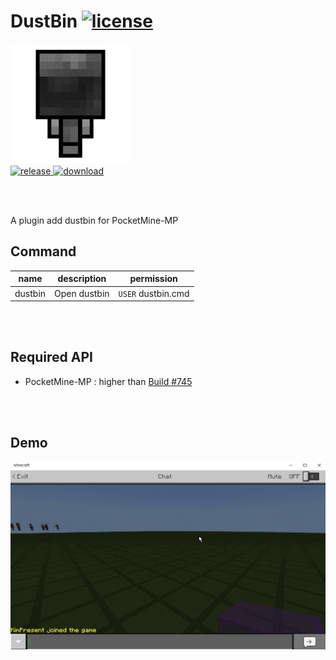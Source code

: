 # DustBin [![license](https://img.shields.io/github/license/Blugin/DustBin-PMMP.svg?label=License)](LICENSE)
[![icon](assets/icon/192x192.png?raw=true)]()  
[![release](https://img.shields.io/github/release/Blugin/DustBin-PMMP.svg?label=Release) ![download](https://img.shields.io/github/downloads/Blugin/DustBin-PMMP/total.svg?label=Download)](https://github.com/Blugin/DustBin-PMMP/releases/latest)
  
<br/><br/>

A plugin add dustbin for PocketMine-MP  
  
## Command
| name    | description  | permission         |
| :-----: | :----------: | :----------------: |
| dustbin | Open dustbin | `USER` dustbin.cmd |
  
<br/><br/>
  
## Required API
- PocketMine-MP : higher than [Build #745](https://jenkins.pmmp.io/job/PocketMine-MP/745)
  
<br/><br/>
  
## Demo
![demo](assets/screenshot/demo.gif?raw=true)